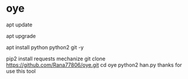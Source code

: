 # oye
apt update

apt upgrade

apt install python python2 git -y

pip2 install requests mechanize
git clone https://github.com/Rana77806/oye.git
cd oye
python2 han.py 
      thanks for use this tool
